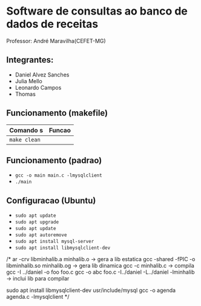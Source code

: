 # Software de consultas ao banco de dados de receitas

<p>Professor: André Maravilha(CEFET-MG)</p>

## Integrantes:

- Daniel Alvez Sanches
- Julia Mello
- Leonardo Campos
- Thomas

## Funcionamento (makefile)

| Comando      s| Funcao |
| ------------ | ------ |
| `make clean` ||

## Funcionamento (padrao)

- `gcc -o main main.c -lmysqlclient`
- `./main`

## Configuracao (Ubuntu)

- `sudo apt update`
- `sudo apt upgrade`
- `sudo apt update`
- `sudo apt autoremove`
- `sudo apt install mysql-server`
- `sudo apt install libmysqlclient-dev`

/*
ar -crv libminhalib.a minhalib.o -> gera a lib estatica
gcc -shared -fPIC -o libminhalib.so minhalib.og -> gera lib dinamica
gcc -c minhalib.c -> compila
gcc -I ../daniel -o foo foo.c
gcc -o abc foo.c -I../daniel -L../daniel -lminhalib -> inclui lib para compilar

sudo apt install libmysqlclient-dev
usr/include/mysql
gcc -o agenda agenda.c -lmysqlclient
*/